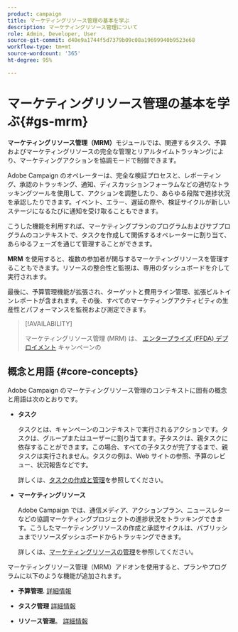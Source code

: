 ```yaml
---
product: campaign
title: マーケティングリソース管理の基本を学ぶ
description: マーケティングリソース管理について
role: Admin, Developer, User
source-git-commit: d40e9a1744f5d7379b09c08a19699940b9523e68
workflow-type: tm+mt
source-wordcount: '365'
ht-degree: 95%

---
```


# マーケティングリソース管理の基本を学ぶ{#gs-mrm}

**マーケティングリソース管理（MRM）**&#x200B;モジュールでは、関連するタスク、予算およびマーケティングリソースの完全な管理とリアルタイムトラッキングにより、マーケティングアクションを協調モードで制御できます。

Adobe Campaign のオペレーターは、完全な検証プロセスと、レポーティング、承認のトラッキング、通知、ディスカッションフォーラムなどの適切なトラッキングツールを使用して、アクションを調整したり、あらゆる段階で進捗状況を承認したりできます。イベント、エラー、遅延の際や、検証サイクルが新しいステージになるたびに通知を受け取ることもできます。

こうした機能を利用すれば、マーケティングプランのプログラムおよびサブプログラムのコンテキストで、タスクを作成して関係するオペレーターに割り当て、あらゆるフェーズを通じて管理することができます。

**MRM** を使用すると、複数の参加者が関与するマーケティングリソースを管理することもできます。リソースの整合性と監視は、専用のダッシュボードを介して実行されます。

最後に、予算管理機能が拡張され、ターゲットと費用ライン管理、拡張ビルトインレポートが含まれます。その後、すべてのマーケティングアクティビティの生産性とパフォーマンスを監視および測定できます。

>[!AVAILABILITY]
>
>マーケティングリソース管理 (MRM) は、 [エンタープライズ (FFDA) デプロイメント](../../v8/architecture/enterprise-deployment.md) キャンペーンの

## 概念と用語 {#core-concepts}

Adobe Campaign のマーケティングリソース管理のコンテキストに固有の概念と用語は次のとおりです。

* **タスク**

   タスクとは、キャンペーンのコンテキストで実行されるアクションです。タスクは、グループまたはユーザーに割り当てます。子タスクは、親タスクに依存することができます。この場合、すべての子タスクが完了するまで、親タスクは実行されません。タスクの例は、Web サイトの参照、予算のレビュー、状況報告などです。

   詳しくは、[タスクの作成と管理](creating-and-managing-tasks.md)を参照してください。

* **マーケティングリソース**

   Adobe Campaign では、通信メディア、アクションプラン、ニュースレターなどの協調マーケティングプロジェクトの進捗状況をトラッキングできます。こうしたマーケティングリソースの作成と承認サイクルは、パブリッシュまでリソースダッシュボードからトラッキングできます。

   詳しくは、[マーケティングリソースの管理](managing-marketing-resources.md)を参照してください。

<!--
>[!NOTE]
>
>For more on Adobe Campaign workspace, refer to [this section](../../platform/using/adobe-campaign-workspace.md).
>  
>Deliveries and communication channels are detailed in [this section](../../delivery/using/steps-about-delivery-creation-steps.md).  
>
>Marketing campaign functionalities are detailed in [this section](../../campaign/using/accessing-marketing-campaigns.md).
-->

マーケティングリソース管理（MRM）アドオンを使用すると、プランやプログラムに以下のような機能が追加されます。

* **予算管理**. [詳細情報](controlling-costs.md)

* **タスク管理** [詳細情報](creating-and-managing-tasks.md)

* **リソース管理**。 [詳細情報](managing-marketing-resources.md)
